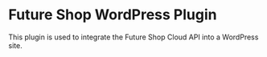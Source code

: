 # Future Shop WordPress Plugin

This plugin is used to integrate the Future Shop Cloud API into a WordPress site.
